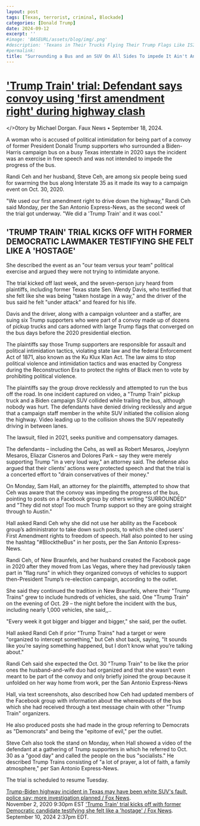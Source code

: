 ```yaml
---
layout: post
tags: [Texas, terrorist, criminal, Blockade]
categories: [Donald Trump]
date: 2024-09-12
excerpt: ''
#image: 'BASEURL/assets/blog/img/.png'
#description: 'Texans in Their Trucks Flying Their Trump Flags Like ISIS Terrorize a Bus by a Blockade'
#permalink:
title: "Surrounding a Bus and an SUV On All Sides To impede It Ain't An Expression of the First Amendment."
---
```


# ['Trump Train' trial: Defendant says convoy using 'first amendment right' during highway clash](https://www.foxnews.com/us/trump-train-trial-defendant-says-convoy-using-first-amendment-right-during-highway-clash)
</>0tory by Michael Dorgan. Faux News • September 18,  2024.

A woman who is accused of political intimidation for being part of a convoy of former President Donald Trump supporters who surrounded a Biden-Harris campaign bus on a busy Texas interstate in 2020 says the incident was an exercise in free speech and was not intended to impede the progress of the bus.

Randi Ceh and her husband, Steve Ceh, are among six people being sued for swarming the bus along Interstate 35 as it made its way to a campaign event on Oct. 30, 2020.

"We used our first amendment right to drive down the highway," Randi Ceh said Monday, per the San Antonio Express-News, as the second week of the trial got underway. "We did a 'Trump Train' and it was cool."

## 'TRUMP TRAIN' TRIAL KICKS OFF WITH FORMER DEMOCRATIC LAWMAKER TESTIFYING SHE FELT LIKE A 'HOSTAGE'

She described the event as an "our team versus your team" political exercise and argued they were not trying to intimidate anyone.   

The trial kicked off last week, and the seven-person jury heard from plaintiffs, including former Texas state Sen. Wendy Davis, who testified that she felt like she was being "taken hostage in a way," and the driver of the bus said he felt "under attack" and feared for his life. 

Davis and the driver, along with a campaign volunteer and a staffer, are suing six Trump supporters who were part of a convoy made up of dozens of pickup trucks and cars adorned with large Trump flags that converged on the bus days before the 2020 presidential election.

The plaintiffs say those Trump supporters are responsible for assault and political intimidation tactics, violating state law and the federal Enforcement Act of 1871, also known as the Ku Klux Klan Act. The law aims to stop political violence and intimidation tactics and was enacted by Congress during the Reconstruction Era to protect the rights of Black men to vote by prohibiting political violence. 

The plaintiffs say the group drove recklessly and attempted to run the bus off the road. In one incident captured on video, a "Trump Train" pickup truck and a Biden campaign SUV collided while trailing the bus, although nobody was hurt. The defendants have denied driving recklessly and argue that a campaign staff member in the white SUV initiated the collision along the highway. Video leading up to the collision shows the SUV repeatedly driving in between lanes.

The lawsuit, filed in 2021, seeks punitive and compensatory damages.

The defendants – including the Cehs, as well as Robert Mesaros, Joeylynn Mesaros, Eliazar Cisneros and Dolores Park – say they were merely supporting Trump "in a very loud way," an attorney said. The defense also argued that their clients’ actions were protected speech and that the trial is a concerted effort to "drain conservatives of their money."

On Monday, Sam Hall, an attorney for the plaintiffs, attempted to show that Ceh was aware that the convoy was impeding the progress of the bus, pointing to posts on a Facebook group by others writing "SURROUNDED" and "They did not stop! Too much Trump support so they are going straight through to Austin." 

Hall asked Randi Ceh why she did not use her ability as the Facebook group’s administrator to take down such posts, to which she cited users' First Amendment rights to freedom of speech. Hall also pointed to her using the hashtag "#BlocktheBus" in her posts, per the San Antonio Express-News. 

Randi Ceh, of New Braunfels, and her husband created the Facebook page in 2020 after they moved from Las Vegas, where they had previously taken part in "flag runs" in which they organized convoys of vehicles to support then-President Trump’s re-election campaign, according to the outlet. 

She said they continued the tradition in New Braunfels, where their "Trump Trains" grew to include hundreds of vehicles, she said. One "Trump Train" on the evening of Oct. 29 – the night before the incident with the bus, including nearly 1,000 vehicles, she said,,..

"Every week it got bigger and bigger and bigger," she said, per the outlet.

Hall asked Randi Ceh if prior "Trump Trains" had a target or were "organized to intercept something," but Ceh shot back, saying, "It sounds like you’re saying something happened, but I don’t know what you’re talking about."

Randi Ceh said she expected the Oct. 30 "Trump Train" to be like the prior ones the husband-and-wife duo had organized and that she wasn’t even meant to be part of the convoy and only briefly joined the group because it unfolded on her way home from work, per the San Antonio Express-News

Hall, via text screenshots, also described how Ceh had updated members of the Facebook group with information about the whereabouts of the bus which she had received through a text message chain with other "Trump Train" organizers.

He also produced posts she had made in the group referring to Democrats as "Demoncrats" and being the "epitome of evil," per the outlet.

Steve Ceh also took the stand on Monday, when Hall showed a video of the defendant at a gathering of Trump supporters in which he referred to Oct. 30 as a "good day" and called the people on the bus "socialists." He described Trump Trains consisting of "a lot of prayer, a lot of faith, a family atmosphere," per San Antonio Express-News.

The trial is scheduled to resume Tuesday.

[Trump-Biden highway incident in Texas may have been white SUV's fault, police say; more investigation planned / Fox News](https://www.foxnews.com/politics/police-white-suv-trump-caravan-biden-bus).<br /> November 2, 2020 9:30pm EST
['Trump Train' trial kicks off with former Democratic candidate testifying she felt like a 'hostage' / Fox News](https://www.foxnews.com/us/trump-train-trial-kicks-off-former-democratic-lawmaker-testifying-she-felt-like-hostag).<br /> September 10, 2024 2:37pm EDT.
